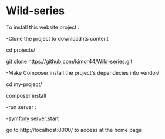 # Wild-series

To install this website project :

-Clone the project to download its content

cd projects/

git clone https://github.com/kimor44/Wild-series.git

-Make Composer install the project's dependecies into vendor/

cd my-project/

composer install

-run server :

-symfony server:start

go to http://localhost:8000/ to access at the home page